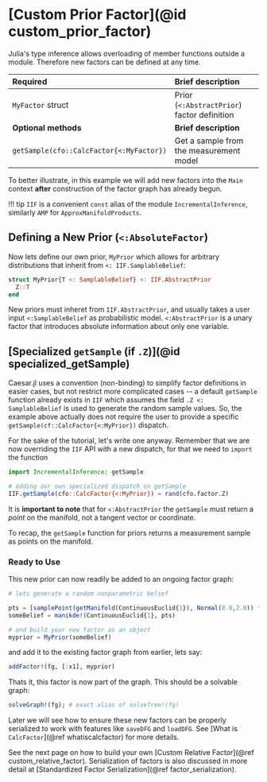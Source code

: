 # [Custom Prior Factor](@id custom_prior_factor)

Julia's type inference allows overloading of member functions outside a module.  Therefore new factors can be defined at any time.  


| Required                                  | Brief description                                                                      |
|:------------------------------------------|:-------------------------------------------------------------------------------------- |
| `MyFactor`  struct                        | Prior (`<:AbstractPrior`) factor definition |
| **Optional methods**                      | **Brief description**                                                                  |
| `getSample(cfo::CalcFactor{<:MyFactor})`  | Get a sample from the measurement model |


To better illustrate, in this example we will add new factors into the `Main` context **after** construction of the factor graph has already begun.

!!! tip
    `IIF` is a convenient `const` alias of the module `IncrementalInference`, similarly `AMP` for `ApproxManifoldProducts`.

## Defining a New Prior (`<:AbsoluteFactor`)

Now lets define our own prior, `MyPrior` which allows for arbitrary distributions that inherit from `<: IIF.SamplableBelief`:

```julia
struct MyPrior{T <: SamplableBelief} <: IIF.AbstractPrior
  Z::T
end
```

New priors must inheret from `IIF.AbstractPrior`, and usually takes a user input `<:SamplableBelief` as probabilistic model.  `<:AbstractPrior` is a unary factor that introduces absolute information about only one variable.

## [Specialized `getSample` (if `.Z`)](@id specialized_getSample)

Caesar.jl uses a convention (non-binding) to simplify factor definitions in easier cases, but not restrict more complicated cases -- a default `getSample` function already exists in `IIF` which assumes the field `.Z <: SamplableBelief` is used to generate the random sample values.  So, the example above actually does not require the user to provide a specific `getSample(cf::CalcFactor{<:MyPrior})` dispatch.  

For the sake of the tutorial, let's write one anyway.  Remember that we are now overriding the `IIF` API with a new dispatch, for that we need to `import` the function
```julia
import IncrementalInference: getSample

# adding our own specialized dispatch on getSample
IIF.getSample(cfo::CalcFactor{<:MyPrior}) = rand(cfo.factor.Z)
```

It is **important to note** that for `<:AbstractPrior` the `getSample` must return a *point* on the manifold, not a tangent vector or coordinate.  

To recap, the `getSample` function for priors returns a measurement sample as points on the manifold.

### Ready to Use

This new prior can now readily be added to an ongoing factor graph:
```julia
# lets generate a random nonparametric belief

pts = [samplePoint(getManifold(ContinuousEuclid{1}), Normal(8.0,2.0)) for _=1:75]
someBelief = manikde!(ContinuousEuclid{1}, pts)

# and build your new factor as an object
myprior = MyPrior(someBelief)
```

and add it to the existing factor graph from earlier, lets say:
```julia
addFactor!(fg, [:x1], myprior)
```

Thats it, this factor is now part of the graph.  This should be a solvable graph:
```julia
solveGraph!(fg); # exact alias of solveTree!(fg)
```

Later we will see how to ensure these new factors can be properly serialized to work with features like `saveDFG` and `loadDFG`.  See [What is `CalcFactor`](@ref whatiscalcfactor) for more details.

See the next page on how to build your own [Custom Relative Factor](@ref custom_relative_factor).  Serialization of factors is also discussed in more detail at [Standardized Factor Serialization](@ref factor_serialization).